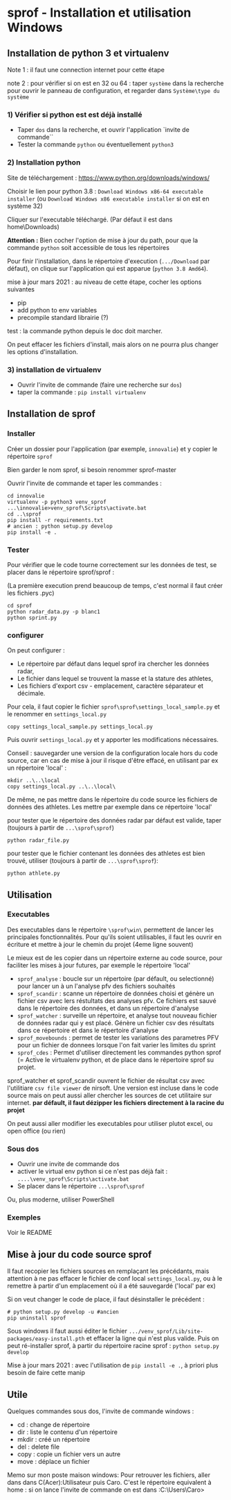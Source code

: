 # sprof - Installation et utilisation Windows


## Installation de python 3 et virtualenv

Note 1 : il faut une connection internet pour cette étape

note 2 : pour vérifier si on est en 32 ou 64 : taper `système` dans la recherche pour ouvrir le panneau de configuration, et regarder dans `Système\type du système`

### 1) Vérifier si python est est déjà installé

- Taper `dos` dans la recherche, et ouvrir l'application `invite de commande``
- Tester la commande `python` ou éventuellement `python3`

### 2) Installation python

Site de téléchargement : https://www.python.org/downloads/windows/

Choisir le lien pour python 3.8 : `Download Windows x86-64 executable installer` (ou `Download Windows x86 executable installer` si on est en système 32)

Cliquer sur l'executable téléchargé. (Par défaut il est dans home\Downloads)

**Attention :** Bien cocher l'option de mise à jour du path, pour que la commande `python` soit accessible de tous les répertoires

Pour finir l'installation, dans le répertoire d'execution (`.../Download` par défaut), on clique sur l'application qui est apparue (`python 3.8 Amd64`).

mise à jour mars 2021 : au niveau de cette étape, cocher les options suivantes
- pip
- add python to env variables
- precompile standard librairie (?)

test : la commande python depuis le doc doit marcher.

On peut effacer les fichiers d'install, mais alors on ne pourra plus changer les options d'installation.

### 3) installation de virtualenv

- Ouvrir l'invite de commande (faire une recherche sur `dos`)
- taper la commande : `pip install virtualenv`

## Installation de sprof

### Installer

Créer un dossier pour l'application (par exemple, `innovalie`) et y copier le répertoire `sprof`

Bien garder le nom sprof, si besoin renommer sprof-master

Ouvrir l'invite de commande et taper les commandes :
```console
cd innovalie
virtualenv -p python3 venv_sprof
...\innovalie>venv_sprof\Scripts\activate.bat
cd ..\sprof
pip install -r requirements.txt
# ancien : python setup.py develop
pip install -e .
```

### Tester

Pour vérifier que le code tourne correctement sur les données de test, se placer dans le  répertoire sprof/sprof :

(La première execution prend beaucoup de temps, c'est normal il faut créer les fichiers .pyc)
```console
cd sprof
python radar_data.py -p blanc1
python sprint.py
```

### configurer

On peut configurer :
- Le répertoire par défaut dans lequel sprof ira chercher les données radar,
- Le fichier dans lequel se trouvent la masse et la stature des athletes,
- Les fichiers d'export csv - emplacement, caractère séparateur et décimale.

Pour cela, il faut copier le fichier `sprof\sprof\settings_local_sample.py` et le renommer en `settings_local.py`
```console
copy settings_local_sample.py settings_local.py
```

Puis ouvrir `settings_local.py` et y apporter les modifications nécessaires.

Conseil : sauvegarder une version de la configuration locale hors du code source, car en cas de mise à jour il risque d'être effacé, en utilisant par ex un répertoire 'local' :
```
mkdir ..\..\local
copy settings_local.py ..\..\local\
```
De même, ne pas mettre dans le répertoire du code source les fichiers de données des athletes. Les mettre par exemple dans ce répertoire 'local'

pour tester que le répertoire des données radar par défaut est valide, taper
(toujours à partir de `...\sprof\sprof`)
```console
python radar_file.py
```

pour tester que le fichier contenant les données des athletes est bien trouvé,
utiliser (toujours à partir de `...\sprof\sprof`):
```console
python athlete.py
```

## Utilisation

### Executables

Des executables dans le répertoire `\sprof\win\` permettent de lancer les principales fonctionnalités. Pour qu'ils soient utilisables, il faut les ouvrir en écriture et mettre à jour le chemin du projet (4eme ligne souvent)

Le mieux est de les copier dans un répertoire externe au code source, pour faciliter les mises à jour futures, par exemple le répertoire 'local'

- `sprof_analyse` : boucle sur un répertoire (par défault, ou selectionné) pour lancer un à un l'analyse pfv des fichiers souhaités
- `sprof_scandir` : scanne un répertoire de données choisi et génère un fichier csv avec lers réstultats des analyses pfv. Ce fichiers est sauvé dans le répertoire des données, et dans un répertoire d'analyse
- `sprof_watcher` : surveille un répertoire, et analyse tout nouveau fichier de données radar qui y est placé. Génère un fichier csv des résultats dans ce répertoire et dans le répertoire d'analyse
- `sprof_movebounds` : permet de tester les variations des parametres PFV pour un fichier de donnees lorsque l'on fait varier les limites du sprint
- `sprof_cdes` : Permet d'utiliser directement les commandes python sprof (= Active le virtualenv python, et de place dans le répertoire sprof su projet.

sprof_watcher et sprof_scandir ouvrent le fichier de résultat csv avec l'utilitiare `csv file viewer` de nirsoft. Une version est incluse dans le code source mais on peut aussi aller chercher les sources de cet utilitaire sur internet. **par défault, il faut dézipper les fichiers directement à la racine du projet**

On peut aussi aller modifier les executables pour utiliser plutot excel, ou open office (ou rien)

### Sous dos
- Ouvrir une invite de commande dos
- activer le virtual env python si ce n'est pas déjà fait :
`....\venv_sprof\Scripts\activate.bat`
- Se placer dans le répertoire `...\sprof\sprof`

Ou, plus moderne, utiliser PowerShell

### Exemples

Voir le README

## Mise à jour du code source sprof

Il faut recopier les fichiers sources en remplaçant les précédants, mais attention à ne pas effacer le fichier de conf local `settings_local.py`, ou à le remettre à partir d'un emplacement où il a été sauvegardé ('local' par ex)

Si on veut changer le code de place, il faut désinstaller le précédent :

```console
# python setup.py develop -u #ancien
pip uninstall sprof
````
Sous windows il faut aussi éditer le fichier `.../venv_sprof/Lib/site-packages/easy-install.pth` et effacer la ligne qui n'est plus valide. Puis on peut ré-installer sprof, à partir du répertoire racine sprof : `python setup.py develop`

Mise à jour mars 2021 : avec l'utilisation de `pip install -e .`, à priori plus besoin de faire cette manip


## Utile

Quelques commandes sous dos, l'invite de commande windows :

- cd : change de répertoire
- dir : liste le contenu d'un répertoire
- mkdir : créé un répertoire
- del : delete file
- copy : copie un fichier vers un autre
- move : déplace un fichier

Memo sur mon poste maison windows:
Pour retrouver les fichiers, aller dans dans C(Acer):Utilisateur puis Caro. C'est le répertoire
equivalent à home : si on lance l'invite de commande on est dans :C:\Users\Caro>
